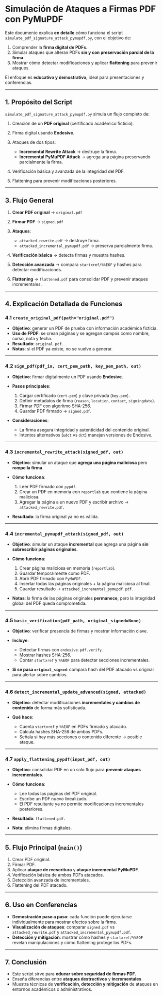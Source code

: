 # Simulación de Ataques a Firmas PDF con PyMuPDF

Este documento explica **en detalle** cómo funciona el script `simulate_pdf_signature_attack_pymupdf.py`, con el objetivo de:

1. Comprender la **firma digital de PDFs**.
2. Simular ataques que alteran PDFs **sin y con preservación parcial de la firma**.
3. Mostrar cómo detectar modificaciones y aplicar **flattening** para prevenir ataques.

El enfoque es **educativo y demostrativo**, ideal para presentaciones y conferencias.

---

## 1. Propósito del Script

`simulate_pdf_signature_attack_pymupdf.py` simula un flujo completo de:

1. Creación de un **PDF original** (certificado académico ficticio).
2. Firma digital usando **Endesive**.
3. Ataques de dos tipos:

    * **Incremental Rewrite Attack** → destruye la firma.
    * **Incremental PyMuPDF Attack** → agrega una página preservando parcialmente la firma.
4. Verificación básica y avanzada de la integridad del PDF.
5. Flattening para prevenir modificaciones posteriores.

---

## 3. Flujo General

1. **Crear PDF original** → `original.pdf`
2. **Firmar PDF** → `signed.pdf`
3. **Ataques**:

    * `attacked_rewrite.pdf` → destruye firma.
    * `attacked_incremental_pymupdf.pdf` → preserva parcialmente firma.
4. **Verificación básica** → detecta firmas y muestra hashes.
5. **Detección avanzada** → compara `startxref/%%EOF` y hashes para detectar modificaciones.
6. **Flattening** → `flattened.pdf` para consolidar PDF y prevenir ataques incrementales.

---

## 4. Explicación Detallada de Funciones

### 4.1 `create_original_pdf(path="original.pdf")`

* **Objetivo**: generar un PDF de prueba con información académica ficticia.
* **Uso de FPDF**: se crean páginas y se agregan campos como nombre, curso, nota y fecha.
* **Resultado**: `original.pdf`.
* **Notas**: si el PDF ya existe, no se vuelve a generar.

---

### 4.2 `sign_pdf(pdf_in, cert_pem_path, key_pem_path, out)`

* **Objetivo**: firmar digitalmente un PDF usando **Endesive**.
* **Pasos principales**:

    1. Cargar certificado (`cert.pem`) y clave privada (`key.pem`).
    2. Definir metadatos de firma (`reason`, `location`, `contact`, `signingdate`).
    3. Firmar PDF con algoritmo SHA-256.
    4. Guardar PDF firmado → `signed.pdf`.
* **Consideraciones**:

    * La firma asegura integridad y autenticidad del contenido original.
    * Intentos alternativos (`udct` vs `dct`) manejan versiones de Endesive.

---

### 4.3 `incremental_rewrite_attack(signed_pdf, out)`

* **Objetivo**: simular un ataque que **agrega una página maliciosa** pero **rompe la firma**.
* **Cómo funciona**:

    1. Leer PDF firmado con `pypdf`.
    2. Crear un PDF en memoria con `reportlab` que contiene la página maliciosa.
    3. Agregar la página a un nuevo PDF y escribir archivo → `attacked_rewrite.pdf`.
* **Resultado**: la firma original ya no es válida.

---

### 4.4 `incremental_pymupdf_attack(signed_pdf, out)`

* **Objetivo**: simular un ataque **incremental** que agrega una página **sin sobrescribir páginas originales**.
* **Cómo funciona**:

    1. Crear página maliciosa en memoria (`reportlab`).
    2. Guardar temporalmente como PDF.
    3. Abrir PDF firmado con `PyMuPDF`.
    4. Insertar todas las páginas originales + la página maliciosa al final.
    5. Guardar resultado → `attacked_incremental_pymupdf.pdf`.
* **Notas**: la firma de las páginas originales **permanece**, pero la integridad global del PDF queda comprometida.

---

### 4.5 `basic_verification(pdf_path, original_signed=None)`

* **Objetivo**: verificar presencia de firmas y mostrar información clave.
* **Incluye**:

    * Detectar firmas con `endesive.pdf.verify`.
    * Mostrar hashes SHA-256.
    * Contar `startxref` y `%%EOF` para detectar secciones incrementales.
* **Si se pasa `original_signed`**: compara hash del PDF atacado vs original para alertar sobre cambios.

---

### 4.6 `detect_incremental_update_advanced(signed, attacked)`

* **Objetivo**: detectar modificaciones **incrementales y cambios de contenido** de forma más sofisticada.
* **Qué hace**:

    * Cuenta `startxref` y `%%EOF` en PDFs firmado y atacado.
    * Calcula hashes SHA-256 de ambos PDFs.
    * Señala si hay más secciones o contenido diferente → posible ataque.

---

### 4.7 `apply_flattening_pypdf(input_pdf, out)`

* **Objetivo**: consolidar PDF en un solo flujo para **prevenir ataques incrementales**.
* **Cómo funciona**:

    * Lee todas las páginas del PDF original.
    * Escribe un PDF nuevo linealizado.
    * El PDF resultante ya no permite modificaciones incrementales posteriores.
* **Resultado**: `flattened.pdf`.
* **Nota**: elimina firmas digitales.

---

## 5. Flujo Principal (`main()`)

1. Crear PDF original.
2. Firmar PDF.
3. Aplicar **ataque de reescritura** y **ataque incremental PyMuPDF**.
4. Verificación básica de ambos PDFs atacados.
5. Detección avanzada de incrementales.
6. Flattening del PDF atacado.

---

## 6. Uso en Conferencias

* **Demostración paso a paso**: cada función puede ejecutarse individualmente para mostrar efectos sobre la firma.
* **Visualización de ataques**: comparar `signed.pdf` vs `attacked_rewrite.pdf` y `attacked_incremental_pymupdf.pdf`.
* **Detección y mitigación**: mostrar cómo hashes y `startxref/%%EOF` revelan manipulaciones y cómo flattening protege los PDFs.

---

## 7. Conclusión

* Este script sirve para **educar sobre seguridad de firmas PDF**.
* Enseña diferencias entre **ataques destructivos** y **incrementales**.
* Muestra técnicas de **verificación, detección y mitigación** de ataques en entornos académicos o administrativos.

